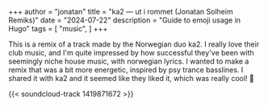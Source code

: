 +++
author = "jonatan"
title = "ka2 — ut i rommet (Jonatan Solheim Remiks)"
date = "2024-07-22"
description = "Guide to emoji usage in Hugo"
tags = [
    "music",
]
+++

This is a remix of a track made by the Norwegian duo ka2. I really love their club music, and I'm quite impressed by how successful they've been with seemingly niche house music, with norwegian lyrics. I wanted to make a remix that was a bit more energetic, inspired by psy trance basslines. I shared it with ka2 and it seemed like they liked it, which was really cool! 🤙

{{< soundcloud-track 1419871672 >}}
